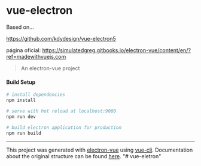 # vue-electron

Based on...

https://github.com/kdydesign/vue-electron5

página oficial:
https://simulatedgreg.gitbooks.io/electron-vue/content/en/?ref=madewithvuejs.com

> An electron-vue project

#### Build Setup

``` bash
# install dependencies
npm install

# serve with hot reload at localhost:9080
npm run dev

# build electron application for production
npm run build


```

---

This project was generated with [electron-vue](https://github.com/SimulatedGREG/electron-vue) using [vue-cli](https://github.com/vuejs/vue-cli). Documentation about the original structure can be found [here](https://simulatedgreg.gitbooks.io/electron-vue/content/index.html).
"# vue-eletron" 
